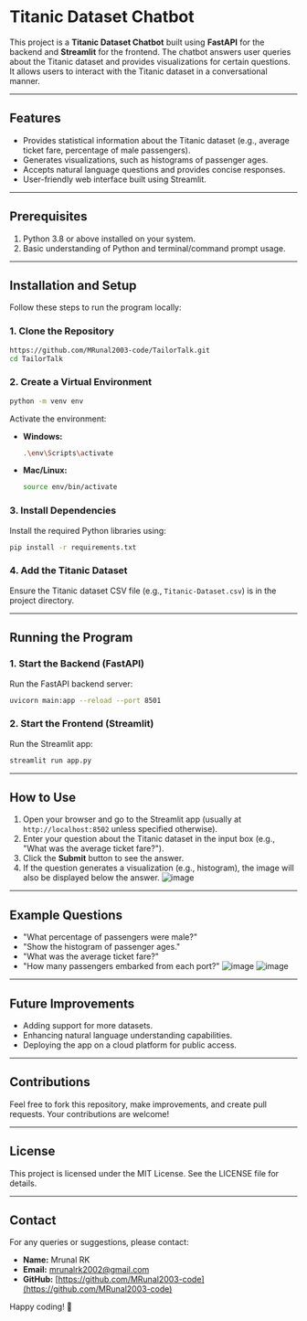 # Titanic Dataset Chatbot

This project is a **Titanic Dataset Chatbot** built using **FastAPI** for the backend and **Streamlit** for the frontend. The chatbot answers user queries about the Titanic dataset and provides visualizations for certain questions. It allows users to interact with the Titanic dataset in a conversational manner.

---

## Features

- Provides statistical information about the Titanic dataset (e.g., average ticket fare, percentage of male passengers).
- Generates visualizations, such as histograms of passenger ages.
- Accepts natural language questions and provides concise responses.
- User-friendly web interface built using Streamlit.

---

## Prerequisites

1. Python 3.8 or above installed on your system.
2. Basic understanding of Python and terminal/command prompt usage.

---

## Installation and Setup

Follow these steps to run the program locally:

### 1. Clone the Repository

```bash
https://github.com/MRunal2003-code/TailorTalk.git
cd TailorTalk
```

### 2. Create a Virtual Environment

```bash
python -m venv env
```

Activate the environment:
- **Windows:**
  ```bash
  .\env\Scripts\activate
  ```
- **Mac/Linux:**
  ```bash
  source env/bin/activate
  ```

### 3. Install Dependencies

Install the required Python libraries using:

```bash
pip install -r requirements.txt
```

### 4. Add the Titanic Dataset

Ensure the Titanic dataset CSV file (e.g., `Titanic-Dataset.csv`) is in the project directory.

---

## Running the Program

### 1. Start the Backend (FastAPI)

Run the FastAPI backend server:

```bash
uvicorn main:app --reload --port 8501
```

### 2. Start the Frontend (Streamlit)

Run the Streamlit app:

```bash
streamlit run app.py
```

---

## How to Use

1. Open your browser and go to the Streamlit app (usually at `http://localhost:8502` unless specified otherwise).
2. Enter your question about the Titanic dataset in the input box (e.g., "What was the average ticket fare?").
3. Click the **Submit** button to see the answer.
4. If the question generates a visualization (e.g., histogram), the image will also be displayed below the answer.
   ![image](https://github.com/user-attachments/assets/7b71363c-f57f-45aa-b60e-1be2be3cba65)

---

## Example Questions

- "What percentage of passengers were male?"
- "Show the histogram of passenger ages."
- "What was the average ticket fare?"
- "How many passengers embarked from each port?"
![image](https://github.com/user-attachments/assets/82c3fb20-bfa1-4d3d-af9d-0508c6161d6e)
![image](https://github.com/user-attachments/assets/ecefa3ec-78fc-4844-8b0c-46249e1b96b9)

---

## Future Improvements

- Adding support for more datasets.
- Enhancing natural language understanding capabilities.
- Deploying the app on a cloud platform for public access.

---

## Contributions

Feel free to fork this repository, make improvements, and create pull requests. Your contributions are welcome!

---

## License

This project is licensed under the MIT License. See the LICENSE file for details.

---

## Contact

For any queries or suggestions, please contact:
- **Name:** Mrunal RK
- **Email:** mrunalrk2002@gmail.com
- **GitHub:** [https://github.com/MRunal2003-code](https://github.com/MRunal2003-code)

Happy coding! 🚀

